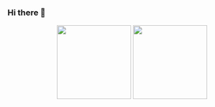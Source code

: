 ### Hi there 👋

<p align='center'>
   <a href="https://github-readme-stats.vercel.app/api?username=ytl0623&show_icons=true&count_private=true">
       <img height=150 src="https://github-readme-stats.vercel.app/api?username=ytl0623&show_icons=true&count_private=true"/></a>
   <a href="https://github.com/ytl0623/github-readme-stats">
       <img height=150 src="https://github-readme-stats.vercel.app/api/top-langs/?username=ytl0623&layout=compact"/></a>
</p>

<!--
**ytl0623/ytl0623** is a ✨ _special_ ✨ repository because its `README.md` (this file) appears on your GitHub profile.

Here are some ideas to get you started:

- 🔭 I’m currently working on ...
- 🌱 I’m currently learning ...
- 👯 I’m looking to collaborate on ...
- 🤔 I’m looking for help with ...
- 💬 Ask me about ...
- 📫 How to reach me: ...
- 😄 Pronouns: ...
- ⚡ Fun fact: ...
-->
